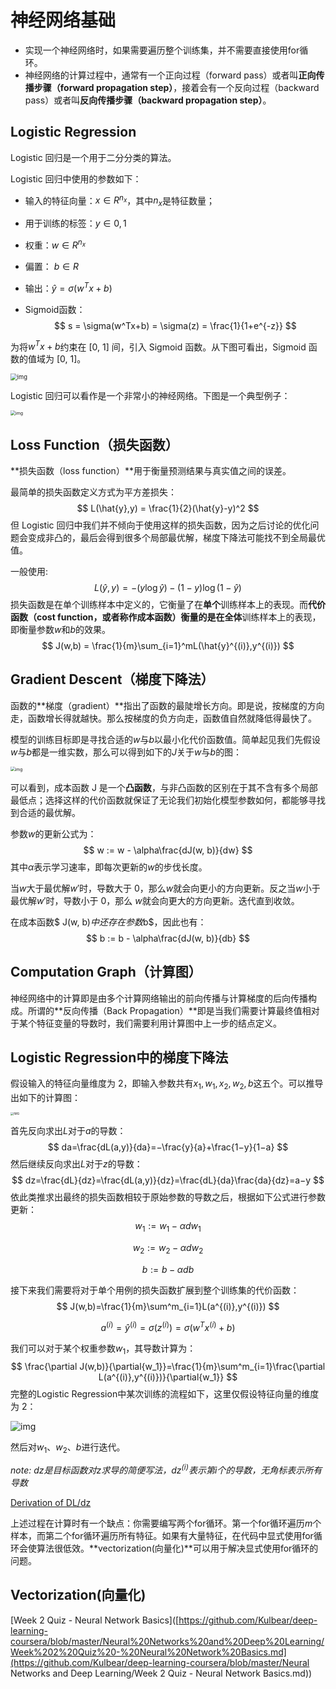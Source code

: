 # 神经网络基础

- 实现一个神经网络时，如果需要遍历整个训练集，并不需要直接使用for循环。
- 神经网络的计算过程中，通常有一个正向过程（forward pass）或者叫**正向传播步骤（forward propagation step）**，接着会有一个反向过程（backward pass）或者叫**反向传播步骤（backward propagation step）**。

## Logistic Regression

Logistic 回归是一个用于二分分类的算法。

Logistic 回归中使用的参数如下：

- 输入的特征向量：$x \in R^{n_x}$，其中$n_x$是特征数量；

- 用于训练的标签：$y \in 0,1$

- 权重：$w \in R^{n_x}$ 

- 偏置： $b \in R$

- 输出：$\hat{y} = \sigma(w^Tx+b)$ 

- Sigmoid函数：
  $$
  s = \sigma(w^Tx+b) = \sigma(z) = \frac{1}{1+e^{-z}}
  $$

为将$w^Tx+b$约束在 [0, 1] 间，引入 Sigmoid 函数。从下图可看出，Sigmoid 函数的值域为 [0, 1]。

<img src="https://raw.githubusercontent.com/bighuang624/Andrew-Ng-Deep-Learning-notes/master/docs/Neural_Networks_and_Deep_Learning/sigmoid-function.png" alt="img" style="zoom:67%;" />

Logistic 回归可以看作是一个非常小的神经网络。下图是一个典型例子：

<img src="https://raw.githubusercontent.com/bighuang624/Andrew-Ng-Deep-Learning-notes/master/docs/Neural_Networks_and_Deep_Learning/LogReg_kiank.png" alt="img" style="zoom:50%;" />

## Loss Function（损失函数）

**损失函数（loss function）**用于衡量预测结果与真实值之间的误差。

最简单的损失函数定义方式为平方差损失：
$$
L(\hat{y},y) = \frac{1}{2}(\hat{y}-y)^2
$$
但 Logistic 回归中我们并不倾向于使用这样的损失函数，因为之后讨论的优化问题会变成非凸的，最后会得到很多个局部最优解，梯度下降法可能找不到全局最优值。

一般使用: 
$$
L(\hat{y},y) = -(y\log\hat{y})-(1-y)\log(1-\hat{y})
$$
损失函数是在单个训练样本中定义的，它衡量了在**单个**训练样本上的表现。而**代价函数（cost function，或者称作成本函数）**衡量的是在**全体**训练样本上的表现，即衡量参数$w$和$b$的效果。
$$
J(w,b) = \frac{1}{m}\sum_{i=1}^mL(\hat{y}^{(i)},y^{(i)})
$$

## Gradient Descent（梯度下降法）

函数的**梯度（gradient）**指出了函数的最陡增长方向。即是说，按梯度的方向走，函数增长得就越快。那么按梯度的负方向走，函数值自然就降低得最快了。

模型的训练目标即是寻找合适的$w$与$b$以最小化代价函数值。简单起见我们先假设$w$与$b$都是一维实数，那么可以得到如下的$J$关于$w$与$b$的图：

<img src="https://raw.githubusercontent.com/bighuang624/Andrew-Ng-Deep-Learning-notes/master/docs/Neural_Networks_and_Deep_Learning/cost-function.png" alt="img" style="zoom:48%;" />

可以看到，成本函数 J 是一个**凸函数**，与非凸函数的区别在于其不含有多个局部最低点；选择这样的代价函数就保证了无论我们初始化模型参数如何，都能够寻找到合适的最优解。

参数$w$的更新公式为：
$$
w := w - \alpha\frac{dJ(w, b)}{dw}
$$
其中$α$表示学习速率，即每次更新的$w$的步伐长度。

当$w$大于最优解$w′$时，导数大于 0，那么$w$就会向更小的方向更新。反之当$w$小于最优解$w′$时，导数小于 0，那么 $w$就会向更大的方向更新。迭代直到收敛。

在成本函数$ J(w, b)$中还存在参数$b$，因此也有：
$$
b := b - \alpha\frac{dJ(w, b)}{db}
$$

## Computation Graph（计算图）

神经网络中的计算即是由多个计算网络输出的前向传播与计算梯度的后向传播构成。所谓的**反向传播（Back Propagation）**即是当我们需要计算最终值相对于某个特征变量的导数时，我们需要利用计算图中上一步的结点定义。

## Logistic Regression中的梯度下降法

假设输入的特征向量维度为 2，即输入参数共有$x_1, w_1, x_2, w_2, b$这五个。可以推导出如下的计算图：

<img src="https://raw.githubusercontent.com/bighuang624/Andrew-Ng-Deep-Learning-notes/master/docs/Neural_Networks_and_Deep_Learning/Logistic-Computation-Graph.png" alt="IMG" style="zoom:33%;" />

首先反向求出$L$对于$a$的导数：
$$
da=\frac{dL(a,y)}{da}=−\frac{y}{a}+\frac{1−y}{1−a}
$$
然后继续反向求出$L$对于$z$的导数：
$$
dz=\frac{dL}{dz}=\frac{dL(a,y)}{dz}=\frac{dL}{da}\frac{da}{dz}=a−y
$$
依此类推求出最终的损失函数相较于原始参数的导数之后，根据如下公式进行参数更新：
$$
w _1:=w _1−\alpha dw _1
$$

$$
w _2:=w _2−\alpha dw _2
$$

$$
b:=b−\alpha db
$$

接下来我们需要将对于单个用例的损失函数扩展到整个训练集的代价函数：
$$
J(w,b)=\frac{1}{m}\sum^m_{i=1}L(a^{(i)},y^{(i)})
$$

$$
a^{(i)}=\hat{y}^{(i)}=\sigma(z^{(i)})=\sigma(w^Tx^{(i)}+b)
$$

我们可以对于某个权重参数$w_1$，其导数计算为：
$$
\frac{\partial J(w,b)}{\partial{w_1}}=\frac{1}{m}\sum^m_{i=1}\frac{\partial L(a^{(i)},y^{(i)})}{\partial{w_1}}
$$
完整的Logistic Regression中某次训练的流程如下，这里仅假设特征向量的维度为 2：

![img](https://raw.githubusercontent.com/bighuang624/Andrew-Ng-Deep-Learning-notes/master/docs/Neural_Networks_and_Deep_Learning/whole-logistic-training-update.png)

然后对$w_1、w_2、b$进行迭代。

*note: $dz$是目标函数对$z$求导的简便写法，$dz^{(i)}$表示第$i$个的导数，无角标表示所有导数*

[Derivation of DL/dz](https://www.coursera.org/learn/neural-networks-deep-learning/discussions/weeks/2/threads/ysF-gYfISSGBfoGHyLkhYg)

上述过程在计算时有一个缺点：你需要编写两个for循环。第一个for循环遍历$m$个样本，而第二个for循环遍历所有特征。如果有大量特征，在代码中显式使用for循环会使算法很低效。**vectorization(向量化)**可以用于解决显式使用for循环的问题。

## Vectorization(向量化)



[Week 2 Quiz - Neural Network Basics]([https://github.com/Kulbear/deep-learning-coursera/blob/master/Neural%20Networks%20and%20Deep%20Learning/Week%202%20Quiz%20-%20Neural%20Network%20Basics.md](https://github.com/Kulbear/deep-learning-coursera/blob/master/Neural Networks and Deep Learning/Week 2 Quiz - Neural Network Basics.md))

